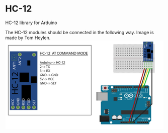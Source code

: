 # HC-12
HC-12 library for Arduino

The HC-12 modules should be connected in the following way. Image is made by Tom Heylen.
![alt text](./doc/HC-12_schematic.jpg)
